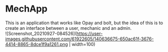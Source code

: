 # MechApp
This is an application that works like Opay and bolt, but the idea of this is to create an interface between a user, mechanic and an admin. 
<br>
![Screenshot_20210927-084526](https://user-images.githubusercontent.com/61922605/140636675-650ac61f-3676-4414-8865-8dce1f9a1261.png | width=100)
